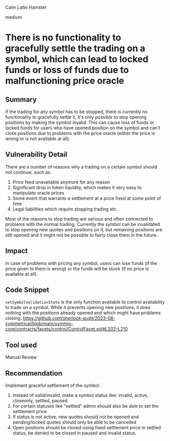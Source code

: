 Calm Latte Hamster

medium

# There is no functionality to gracefully settle the trading on a symbol, which can lead to locked funds or loss of funds due to malfunctioning price oracle
## Summary

If the trading for any symbol has to be stopped, there is currently no functionality to gracefully settle it, it's only possible to stop opening positions by making the symbol invalid. This can cause loss of funds or locked funds for users who have opened position on the symbol and can't close positions due to problems with the price oracle (either the price is wrong or is not available at all).

## Vulnerability Detail

There are a number of reasons why a trading on a certain symbol should not continue, such as:
1. Price feed unavailable anymore for any reason
2. Significant drop in token liquidity, which makes it very easy to manipulate oracle prices
3. Some event that warrants a settlement at a price fixed at some point of time
4. Legal liabilities which require stopping trading
etc.

Most of the reasons to stop trading are serious and often connected to problems with the normal trading. Currently the symbol can be invalidated to stop opening new quotes and positions on it, but remaining positions are still opened and it might not be possible to fairly close them in the future.

## Impact

In case of problems with pricing any symbol, users can lose funds (if the price given to them is wrong) or the funds will be stuck (if no price is available at all).

## Code Snippet

`setSymbolValidationState` is the only function available to control availability to trade on a symbol. While it prevents opening new positions, it does nothing with the positions already opened and which might have problems closing.
https://github.com/sherlock-audit/2023-08-symmetrical/blob/main/symmio-core/contracts/facets/control/ControlFacet.sol#L202-L210

## Tool used

Manual Review

## Recommendation

Implement graceful settlement of the symbol:
1. Instead of valid/invalid, make a symbol status like: invalid, active, closeonly, settled, paused
2. For certain statuses like "settled" admin should also be able to set the settlement price
3. If status is not active, new quotes should not be opened and pending/locked quotes should only be able to be cancelled
4. Open positions should be closed using fixed settlement price in settled status, be denied to be closed in paused and invalid status.